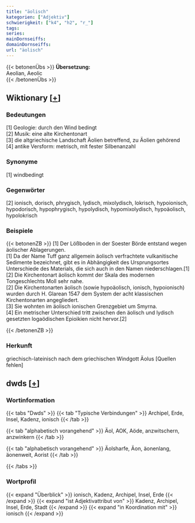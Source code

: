 ```yaml
---
title: "äolisch"
kategorien: ["Adjektiv"]
schwierigkeit: ["k4", "h2", "r_"]
tags:
series:
mainDornseiffs:
domainDornseiffs:
url: "äolisch"
---
```


{{< betonenÜbs >}}
**Übersetzung:**  
Aeolian, Aeolic  
{{< /betonenÜbs >}}

## Wiktionary [[+](https://de.wiktionary.org/wiki/äolisch)]

### Bedeutungen
[1] Geologie: durch den Wind bedingt  
[2] Musik: eine alte Kirchentonart  
[3] die altgriechische Landschaft Äolien betreffend, zu Äolien gehörend  
[4] antike Versform: metrisch, mit fester Silbenanzahl  

### Synonyme
[1] windbedingt  

### Gegenwörter
[2] ionisch, dorisch, phrygisch, lydisch, mixolydisch, lokrisch, hypoionisch, hypodorisch, hypophrygisch, hypolydisch, hypomixolydisch, hypoäolisch, hypolokrisch  

### Beispiele
{{< betonenZB >}}
[1] Der Lößboden in der Soester Börde entstand wegen äolischer Ablagerungen.  
[1] Da der Name Tuff ganz allgemein äolisch verfrachtete vulkanitische Sedimente bezeichnet, gibt es in Abhängigkeit des Ursprungsortes Unterschiede des Materials, die sich auch in den Namen niederschlagen.[1]  
[2] Die Kirchentonart äolisch kommt der Skala des modernen Tongeschlechts Moll sehr nahe.  
[2] Die Kirchentonarten äolisch (sowie hypoäolisch, ionisch, hypoionisch)  wurden durch H. Glarean 1547 dem System der acht klassischen Kirchentonarten angegliedert.  
[3] Sie wohnten im äolisch ionischen Grenzgebiet um Smyrna.  
[4] Ein metrischer Unterschied tritt zwischen den äolisch und lydisch gesetzten logaödischen Epioikien nicht hervor.[2]  

{{< /betonenZB >}}
### Herkunft
griechisch-lateinisch nach dem griechischen Windgott Äolus [Quellen fehlen]  



## dwds [[+](https://www.dwds.de/wb/äolisch)]

### Wortinformation
{{< tabs "Dwds" >}}
{{< tab "Typische Verbindungen" >}}
Archipel, Erde, Insel, Kadenz, ionisch
{{< /tab >}}

{{< tab "alphabetisch vorangehend" >}}
Äol, AOK, Aöde, anzwitschern, anzwinkern
{{< /tab >}}

{{< tab "alphabetisch vorangehend" >}}
Äolsharfe, Äon, äonenlang, äonenweit, Aorist
{{< /tab >}}

{{< /tabs >}}

### Wortprofil
{{< expand "Überblick" >}} ionisch, Kadenz, Archipel, Insel, Erde {{< /expand >}}
{{< expand "ist Adjektivattribut von" >}} Kadenz, Archipel, Insel, Erde, Stadt {{< /expand >}}
{{< expand "in Koordination mit" >}} ionisch {{< /expand >}}

